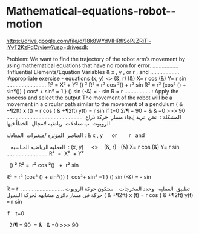 # Mathematical-equations-robot--motion


https://drive.google.com/file/d/18k8WYdVIHRflSoPJZRiTi-iYvT2KzPdC/view?usp=drivesdk


Problem: 
We want to find the trajectory of the robot arm’s movement by using mathematical equations that have no room for error.
.................
:Influential Elements/Equation Variables
& x , y , or r , and
................... 
:Appropriate exercise - equations
(x, y) <> (&, r)
(&) X= r cos
(&) Y= r sin
..........................
R² = X² + Y²
() ² R² = r² cos ²() + r² sin
R² = r² (cos² () + sin²())
{ cos² + sin² = 1 }
() sin (-&) = - sin
R = r
................. 
: Apply the process and select the output
The movement of the robot will be a movement in a circular path similar to the movement of a pendulum
( & +¶2ft) x (t) = r cos
( & +¶2ft) y(t) = r sin
if t=0
2/¶ = 90 = &
& =0 >>> 90
.................................................. 
المشكلة :  نحن  نريد إيجاد مسار  حركة ذراع  الروبوت  ب معادلات  رياضيه لامجال  للخطأ فيها  

العناصر  المؤثره /متغيرات  المعادله :
& x , y      or        r   and 

   العمليه الرياضيه المناسبه  :
(x, y)     <>    (&, r)
  (&) X= r cos
(&) Y= r sin
...........................
R²  =  X²  + Y²

  () ² R² =  r² cos ²()   +  r² sin

R² = r² (cos² () + sin²()) 
{  cos²+ sin² =1 } 
() sin (-&) = - sin

R = r 
 ............................ 
تطبيق  العمليه   وحدد المخرجات  
  ستكون حركة الروبوت حركة في مسار دائري مشابهه لحركة البندول
( & +¶2ft) x (t) = r cos
( & +¶2ft) y(t) = r sin 

if    t=0

  2/¶ = 90  = & 
  & =0 >>> 90





